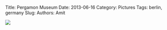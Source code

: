 Title: Pergamon Museum
Date: 2013-06-16
Category: Pictures
Tags: berlin, germany
Slug: 
Authors: Amit

<div class="imagepost">
<img src="/images/pergamon.jpg" class="imageitem large" />
</div>
